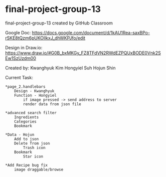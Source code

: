 # final-project-group-13
final-project-group-13 created by GitHub Classroom


Google Doc: https://docs.google.com/document/d/1kAU1Rea-saxBPo-rSKE8tQzm6pUKOllkxJ_dhWKPJfo/edit

Design in Draw.io: https://www.draw.io/#G0B_bxMKGy_FZ8TFdVN2RWdEZPQUxBODE0Vnk2SEw1SzUzdm00

Created by:
	Kwanghyuk Kim
	Hongyiel Suh
	Hojun Shin

Current Task:

	*page_2.handlebars
		Design - Kwanghyuk
		Function - Hongyiel
			if image pressed -> send address to server
			render data from json file

	*advanced search filter
		Ingredients
		Categories
		Bookmark

	*Data - Hojun
		Add to json
		Delete from json
			Trash icon
		Bookmark
			Star icon

	*Add Recipe bug fix
		image draggable/browse
